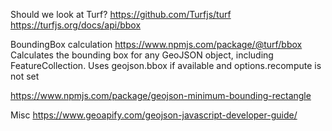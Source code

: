 Should we look at Turf?
https://github.com/Turfjs/turf
https://turfjs.org/docs/api/bbox

BoundingBox calculation
https://www.npmjs.com/package/@turf/bbox Calculates the bounding box for any GeoJSON object, including FeatureCollection. Uses geojson.bbox if available and options.recompute is not set

https://www.npmjs.com/package/geojson-minimum-bounding-rectangle


Misc
https://www.geoapify.com/geojson-javascript-developer-guide/

